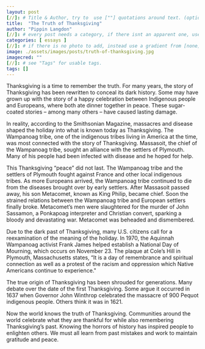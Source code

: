 ```yaml
---
layout: post
[//]: # Title & Author, try to  use [""] quotations around text. (optional, just formality).
title:  "The Truth of Thanksgiving"
author: "Pippin Langdon"
[//]: # every post needs a category, if there isnt an apparent one, use [misc].
categories: [ essays ]
[//]: # if there is no photo to add, instead use a gradient from [none] folder by picking a number from 1-10. (all gradients are .jpg)
image: ./assets/images/posts/truth-of-thanksgiving.jpg
imagecred: ""
[//]: # see "Tags" for usable tags.
tags: []
---
```

Thanksgiving is a time to remember the truth. For many years, the story of Thanksgiving has been rewritten to conceal its dark history. Some may have grown up with the story of a happy celebration between Indigenous people and Europeans, where both ate dinner together in peace. These sugar-coated stories – among many others – have caused lasting damage.

In reality, according to the Smithsonian Magazine, massacres and disease shaped the holiday into what is known today as Thanksgiving. The Wampanoag tribe, one of the indigenous tribes living in America at the time, was most connected with the story of Thanksgiving. Massasoit, the chief of the Wampanoag tribe, sought an alliance with the settlers of Plymouth. Many of his people had been infected with disease and he hoped for help. 

This Thanksgiving “peace” did not last. The Wampanoag tribe and the settlers of Plymouth fought against France and other local indigenous tribes. As more Europeans arrived, the Wampanoag tribe continued to die from the diseases brought over by early settlers. After Massasoit passed away, his son Metacomet, known as King Philip, became chief. Soon the strained relations between the Wampanoag tribe and European settlers finally broke. Metacomet’s men were slaughtered for the murder of John Sassamon, a Ponkapoag interpreter and Christian convert, sparking a bloody and devastating war. Metacomet was beheaded and dismembered.

Due to the dark past of Thanksgiving, many U.S. citizens call for a reexamination of the meaning of the holiday. In 1970, the Aquinnah Wampanoag activist Frank James helped establish a National Day of Mourning, which occurs on November 23. The plaque at Cole’s Hill in Plymouth, Massachusetts states, “It is a day of remembrance and spiritual connection as well as a protest of the racism and oppression which Native Americans continue to experience."

The true origin of Thanksgiving has been shrouded for generations. Many debate over the date of the first Thanksgiving. Some argue it occurred in 1637 when Governor John Winthrop celebrated the massacre of 900 Pequot indigenous people. Others think it was in 1621.

Now the world knows the truth of Thanksgiving. Communities around the world celebrate what they are thankful for while also remembering Thanksgiving’s past. Knowing the horrors of history has inspired people to enlighten others. We must all learn from past mistakes and work to maintain gratitude and peace.